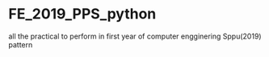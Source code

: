 # FE_2019_PPS_python
all the practical to perform in first year of computer engginering Sppu(2019) pattern
